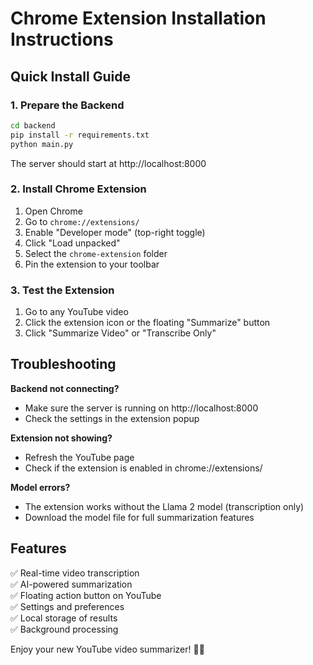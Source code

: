 # Chrome Extension Installation Instructions

## Quick Install Guide

### 1. Prepare the Backend

```bash
cd backend
pip install -r requirements.txt
python main.py
```

The server should start at http://localhost:8000

### 2. Install Chrome Extension

1. Open Chrome
2. Go to `chrome://extensions/`
3. Enable "Developer mode" (top-right toggle)
4. Click "Load unpacked"
5. Select the `chrome-extension` folder
6. Pin the extension to your toolbar

### 3. Test the Extension

1. Go to any YouTube video
2. Click the extension icon or the floating "Summarize" button
3. Click "Summarize Video" or "Transcribe Only"

## Troubleshooting

**Backend not connecting?**
- Make sure the server is running on http://localhost:8000
- Check the settings in the extension popup

**Extension not showing?**
- Refresh the YouTube page
- Check if the extension is enabled in chrome://extensions/

**Model errors?**
- The extension works without the Llama 2 model (transcription only)
- Download the model file for full summarization features

## Features

✅ Real-time video transcription  
✅ AI-powered summarization  
✅ Floating action button on YouTube  
✅ Settings and preferences  
✅ Local storage of results  
✅ Background processing  

Enjoy your new YouTube video summarizer! 🎥✨
